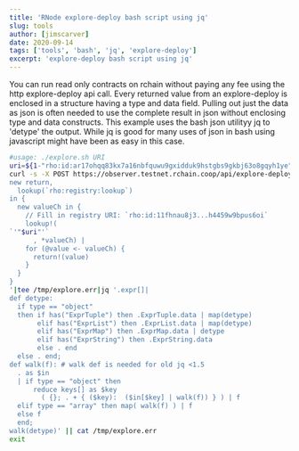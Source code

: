 ```yaml
---
title: 'RNode explore-deploy bash script using jq'
slug: tools
author: [jimscarver]
date: 2020-09-14
tags: ['tools', 'bash', 'jq', 'explore-deploy']
excerpt: 'explore-deploy bash script using jq'
---
```

You can run read only contracts on rchain without paying any fee using the http explore-deploy api call. Every returned value from an explore-deploy is enclosed in a structure having a type and data field. Pulling out just the data as json is often needed to use the complete result in json without enclosing type and data constructs. This example uses the bash json utilityy jq to 'detype' the output. While jq is good for many uses of json in bash using javascript might have been as easy in this case.
```sh
#usage: ./explore.sh URI
uri=${1-"rho:id:ar17ohqq83kx7a16nbfquwu9gxidduk9hstgbs9gkbj63o8gqyh1ye"}
curl -s -X POST https://observer.testnet.rchain.coop/api/explore-deploy -d '
new return,
  lookup(`rho:registry:lookup`)
in {
  new valueCh in {
    // Fill in registry URI: `rho:id:11fhnau8j3...h4459w9bpus6oi`
    lookup!(
`'"$uri"'`
      , *valueCh) |
    for (@value <- valueCh) {
      return!(value)
    }
  }
}
'|tee /tmp/explore.err|jq '.expr[]|
def detype:
  if type == "object"
  then if has("ExprTuple") then .ExprTuple.data | map(detype)
       elif has("ExprList") then .ExprList.data | map(detype)
       elif has("ExprMap") then .ExprMap.data | detype
       elif has("ExprString") then .ExprString.data
       else . end
  else . end;
def walk(f): # walk def is needed for old jq <1.5
  . as $in
  | if type == "object" then
      reduce keys[] as $key
        ( {}; . + { ($key):  ($in[$key] | walk(f)) } ) | f
  elif type == "array" then map( walk(f) ) | f
  else f
  end;
walk(detype)' || cat /tmp/explore.err
exit
```
